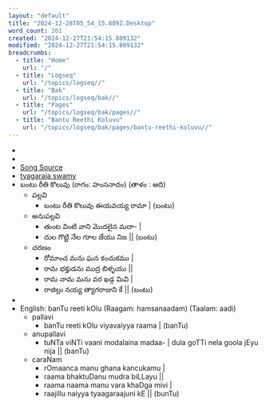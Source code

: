 ```yaml
---
layout: "default"
title: "2024-12-28T05_54_15.809Z.Desktop"
word_count: 201
created: "2024-12-27T21:54:15.809132"
modified: "2024-12-27T21:54:15.809132"
breadcrumbs:
  - title: "Home"
    url: "/"
  - title: "Logseq"
    url: "/topics/logseq//"
  - title: "Bak"
    url: "/topics/logseq/bak//"
  - title: "Pages"
    url: "/topics/logseq/bak/pages//"
  - title: "Bantu Reethi Koluvu"
    url: "/topics/logseq/bak/pages/bantu-reethi-koluvu//"
---
```

-
-
- [Song Source](https://te.wikisource.org/wiki/%E0%B0%AC%E0%B0%82%E0%B0%9F%E0%B1%81_%E0%B0%B0%E0%B1%80%E0%B0%A4%E0%B0%BF_%E0%B0%95%E0%B1%8A%E0%B0%B2%E0%B1%81%E0%B0%B5%E0%B1%81)
- [tyagaraja swamy](pages/tyagaraja-swamy/)
- బంటు రీతి కొలువు (రాగం: హంసనాదం) (తాళం : ఆది)
	- పల్లవి
		- బంటు రీతి కొలువు ఈయవయ్య రామా | (బంటు)
	- అనుపల్లవి
		- తుంట వింటి వాని మొదలైన మదా- |
		- దుల గొట్టి నేల గూల జేయు నిజ || (బంటు)
	- చరణం
		- రోమాంచ మను ఘన కంచుకము |
		- రామ భక్తుడను ముద్ర బిళ్ళయు ||
		- రామ నామ మను వర ఖడ్గ మివి |
		- రాజిల్లు నయ్య త్యాగరాజుని కే || (బంటు)
-
- English: banTu reeti kOlu (Raagam: hamsanaadam) (Taalam: aadi)
	- pallavi
		- banTu reeti kOlu viyavaiyya raama | (banTu)
	- anupallavi
		- tuNTa viNTi vaani modalaina madaa- | dula goTTi nela goola jEyu nija || (banTu)
	- caraNam
		- rOmaanca manu ghana kancukamu |
		- raama bhaktuDanu mudra biLLayu ||
		- raama naama manu vara khaDga mivi |
		- raajillu naiyya tyaagaraajuni kE || (bunTu)